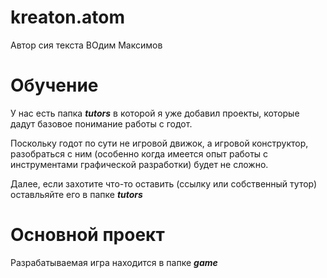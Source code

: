 # kreaton.atom 
Автор сия текста ВOдим Максимов
# Обучение
У нас есть папка ***tutors*** в которой я уже добавил проекты, 
которые дадут базовое понимание работы с годот.

Поскольку годот по сути не игровой движок, а игровой конструктор, 
разобраться с ним (особенно когда имеется опыт работы с  
инструментами графической разработки) будет не сложно.

Далее, если захотите что-то оставить (ссылку или собственный тутор)
оставльяйте его в папке ***tutors***
# Основной проект
Разрабатываемая игра находится в папке ***game***
